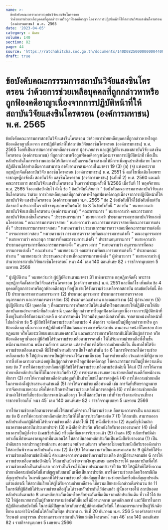 ```yaml
---
name: >-
  ข้อบังคับคณะกรรรมการสถาบันวิจัยแสงซินโครตรอน
  ว่าด้วยการช่วยเหลือบุคคลที่ถูกกล่าวหาหรือถูกฟ้องคดีอาญาเนื่องจากการปฏิบัติหน้าที่ให้สถาบันวิจัยแสงซินโครตรอน
  (องค์การมหาชน) พ.ศ. 2565
date: '2023-04-05'
category: ง พิเศษ
volume: 140
section: 82
page: 44
source: 'https://ratchakitcha.soc.go.th/documents/140D082S0000000004400.pdf'
draft: true
---
```


# ข้อบังคับคณะกรรรมการสถาบันวิจัยแสงซินโครตรอน ว่าด้วยการช่วยเหลือบุคคลที่ถูกกล่าวหาหรือถูกฟ้องคดีอาญาเนื่องจากการปฏิบัติหน้าที่ให้สถาบันวิจัยแสงซินโครตรอน (องค์การมหาชน) พ.ศ. 2565

ข้อบังคับคณะกรรมการสถาบันวิจัยแสงซินโครตรอน ว่าด้วยการช่วยเหลือบุคคลที่ถูกกล่าวหาหรือถูกฟ้องคดีอาญาเนื่องจาก การปฏิบัติหน้าที่ให้สถาบันวิจัยแสงซินโครตรอน (องค์การมหาชน) พ.ศ. 2565 โดยที่เป็นการสมควรช่วยเหลือกรรมการ ผู้อานวยการ และผู้ปฏิบัติงานของสถาบันวิจัย แสงซินโครตรอน (องค์การมหาชน) ที่ถูกกล่าวหาหรือถูกฟ้องคดีอาญาเนื่องมาจากการปฏิบัติหน้าที่ เพื่อเป็นหลักประกันในการทำงานและก่อให้เกิดความเป็นธรรมอันจะส่งผลให้มีการเพิ่มพูนประสิทธิภาพ ในการปฏิบัติงานได้อย่างเต็มความสามารถ อาศัยอานาจตามความในมาตรา 19 (3) (ก) (จ) แห่งพระราชกฤษฎีกาจัดตั้งสถาบันวิจัย แสงซินโครตรอน (องค์การมหาชน) พ.ศ. 2551 ซึ่ งแก้ไขเพิ่มเติมโดยพระราชกฤษฎีกาจัดตั้ง สถาบันวิจัย แสงซินโครตรอน (องค์การมหาชน) (ฉบับที่ 2) พ.ศ. 2560 และมติคณะกรรมการ สถาบันวิจัยแสงซินโครตรอน ในคราวประชุมครั้งที่ 1/2566 เมื่อวันที่ 11 พฤศจิกายน พ.ศ. 2565 จึงออกข้อบังคับไว้ ดังนี้ ข้อ 1 ข้อบังคับนี้เรียกว่า “ ข้อบังคับคณะกรรมการสถาบันวิจัยแสงซินโครตรอน ว่าด้วย การช่วยเหลือบุคคลที่ถูกกล่าวหาหรือถูกฟ้องคดีอาญาเนื่องจากการปฏิบัติหน้าที่ให้สถาบันวิจัย แสงซินโครตรอน (องค์การมหาชน) พ.ศ. 2565 ” ข้อ 2 ข้อบังคับนี้ให้ใช้บังคับตั้งแต่วันถัดจากวั นประกาศในราชกิจจานุเบกษาเป็นต้นไป ข้อ 3 ในข้อบังคับนี้ “ สถาบัน ” หมายความว่า สถาบันวิจัยแสงซินโครตรอน (องค์การมหาชน) “ คณะกรรมการ ” หมายความว่า คณะกรรมการสถาบันวิจัยแสงซินโครตรอน “ ประธานกรรมการ ” หมายความว่า ประธานกรรมการสถาบันวิจัยแสงซินโครตรอน “ คณะกรรมการตรวจสอบ ” หมายความว่า คณะกรรมการตรวจสอบที่คณะกรรมการแต่งตั้ง “ ประธานกรรมการตรวจสอบ ” หมายความว่า ประธานกรรมการตรวจสอบที่คณะกรรมการแต่งตั้ง “ กรรมการตรวจสอบ ” หมายความว่า กรรมการตรวจสอบที่คณะกรรมการแต่งตั้ง “ คณะอนุกรรมการ ” หมายความว่า คณะอนุก รรมการที่คณะกรรมการแต่งตั้ง “ ประธานอนุกรรมการ ” หมายความว่า ประธานอนุกรรมการที่คณะกรรมการแต่งตั้ง “ อนุกรร มการ ” หมายความว่า อนุกรรมการที่คณะกรรมการแต่งตั้ง “ คณะทำงาน ” หมายความว่า คณะทำงานที่คณะกรรมการแต่งตั้ง “ ประธานคณะทำงาน ” หมายความว่า ประธานคณะทำงานที่คณะกรรมการแต่งตั้ง “ ผู้อำนวยการ ” หมายความว่า ผู้อำนวยการสถาบันวิจัยแสงซินโครตรอน ้ หนา 44 ่ เลม 140 ตอนพิเศษ 82 ง ราชกิจจานุเบกษา 5 เมษายน 2566

“ ผู้ปฏิบัติงาน ” หมายควำมว่า ผู้ปฏิบัติงานตามมาตรา 31 แห่งพระราช กฤษฏีกาจัดตั้ง พระราชกฤษฎีกาจัดตั้งสถาบันวิจัยแสงซินโครตรอน (องค์การมหาชน) พ.ศ. 2551 และที่แก้ไข เพิ่มเติม ข้อ 4 บุคคลที่ถูกกล่าวหาหรือถูกฟ้องคดีอาญา ที่อยู่ในข่ายได้รับความช่วยเหลือจากสถาบัน ตามข้อบังคับนี้ คือ (1) ประธานกรรมการและกรรมการ (2) ประธานอนุกรรมการ ประธานกรรมการตรวจสอบ อนุกรรมการ และกรรมการตรวจสอบ (3) ประธานคณะทำงาน และคณะทำงาน (4) ผู้อำนวยการ (5) ผู้ปฏิบัติงาน (6) บุคคลอื่น ๆ ที่คณะกรรมการหรือสถาบันได้แต่งตั้งหรือมอบหมายให้ปฏิบัติงานให้กับ สถาบันตามอำนาจหน้าที่แล้วแต่กรณี บุคคลที่ถูกกล่าวหาหรือถูกฟ้องคดีอาญาเนื่องจากการปฏิบัติหน้าที่ ซึ่งอยู่ในข่ายได้รับความช่วยเหลื อ ตามวรรคหนึ่ง ให้รวมถึงบุคคลดังกล่าวที่พ้น จากตาแหน่งหรือหน้าที่ไปแล้วด้วย ข้อ 5 ผู้มีสิทธิได้รับความช่วยเหลือตามข้อ 4 ดังกล่าว จะต้องเป็นผู้ที่ถูกกล่าวหาหรือ ถูกฟ้องคดีอาญาเนื่องจากการปฏิบัติหน้าที่ให้แก่คณะกรรมการหรือสถาบัน ตามอานาจหน้าที่โดยชอบ ด้วยกฎหมาย หรือโดยระเบียบแบบแผนของสถาบัน และคณะกรรมการหรือสถาบันมิได้เป็นผู้กล่าวหา หรือฟ้องคดีอาญานั้นเอง ผู้มีสิทธิได้รับความช่วยเหลือตามวรรคหนึ่ง ให้ได้รับความช่วยเหลือทั้งในชั้นพนักงานสอบสวน พนักงานอัยการ และศาล แต่สาหรับการได้รับความช่วยเหลือใน ชั้นศาลให้ได้รับความช่วยเหลือเฉพาะคดี ที่มิใช่พนักงานอัยการเป็นโจทก์เท่านั้น ข้อ 6 ในการพิจารณาให้ความช่วยเหลือตามข้อ 5 ให้ผู้อำนวยการเป็นผู้พิจารณาให้ความเห็นชอบ ในการช่วยเหลือ เว้นแต่กรณีที่ผู้อานวยการซึ่งยังคงดารงตาแหน่งอยู่เป็นผู้ถูกกล่าวหาหรือถูกฟ้องคดีอาญา ให้คณะกรรมการเป็นผู้ให้ความเห็นชอบ ข้อ 7 การให้ความช่วยเหลือแก่ผู้มีสิทธิได้รับความช่วยเหลือตามข้อบังคับนี้ ได้แก่ (1) การให้ความช่วยเหลือหลักประกันที่ใช้ในการประกันตัว (2) การประสานงานขอความช่วยเหลือด้านคดีกับพนักงานอัยการ (3) การให้ความช่วยเหลือด้านข้อมูลที่เป็นประโยชน์ในการต่อสู้คดี (4) การให้ความช่วยเหลือในการแต่งตั้งผู้ประสานงานด้านคดี (5) การให้ความช่วยเหลือทางคดี เช่น การจัดที่ปรึกษากฎหมาย การจัดหาทนายความ เพื่อให้คาปรึกษาหรือความช่วยเหลือในการต่อสู้คดี (6) การให้ความช่วยเหลือด้านค่าใช้จ่ายที่เกี่ยวข้องกับการดาเนินคดีอาญา โดยให้สถาบันจ่าย เท่าที่จ่ายจริงตามจำนวนที่ทางราชการเรียกเก็บ ้ หนา 45 ่ เลม 140 ตอนพิเศษ 82 ง ราชกิจจานุเบกษา 5 เมษายน 2566

การให้ความช่วยเหลือตามวรรคหนึ่งให้สถาบันพิจารณาให้ความช่วยเห ลือตามความจาเป็น และเหมาะสม ข้อ 8 การให้ความช่วยเหลือหลักประกันที่ใช้ในการประกันตามข้อ 7 (1) ให้สถาบัน สามารถออกหลักประกันแก่ผู้มีสิทธิได้รับความช่วยเหลือ ดังต่อไปนี้ (1) หนังสือรับรอง (2) สมุดบัญชีเงินฝากธนาคารของสถาบันประเภทประจำ (3) หนังสือค้ำประกัน หรือหนังสือรับรองของธนาคาร (4) เช็คที่ธนาคารเป็นผู้สั่งจ่าย (แคชเชียร์เช็ค) หรือเช็คที่ธนาคารรับรองแล้ว (5) เงินสด (6) หลักทรัพย์มีค่าอย่างอื่นที่กำหนดราคามูลค่าที่แน่นอนได้ ให้สถาบันออกหลักประกันเป็นหนังสือรับรองตาม (1) เป็นลำดับแรก หากปรากฏว่าพนักงาน สอบสวน พนักงานอัยการ หรือศาลไม่ยอมรับหนังสือรับรองดังกล่าว ให้สถาบันพิจารณาหลักประกัน ตาม (2) ถึง (6) ได้ตามความจำเป็นและเหมาะสม ข้อ 9 ผู้มีสิทธิได้รับความช่วยเหลือตามข้อบังคับนี้ ต้องแสดงความจานงขอรับความช่วยเหลือ ต่อผู้มีอำนาจตามข้อ 6 การให้ความช่วยเหลือตามข้อบังคับนี้ ให้สถาบันเบิกจ่ายจากเงินทุนสะสม และเงินรายได้ ของสถาบันเพื่อให้ความช่วยเหลือเป็นลำดับแรก หากจำเป็นจึงจะใช้เงินงบประมาณประจำปี ข้อ 10 ให้ผู้มีสิทธิได้รับความช่วยเหลือตามข้อบังคับนี้ทาสัญญากับสถาบั นเพื่อเป็นการประกัน การให้ความช่วยเหลือหรือกรณีผิดสัญญาประกัน ในกรณีบุคคลที่ได้รับความช่วยเหลือผิดสัญญาให้ความช่วยเหลือหรือผิดสัญญาประกัน แล้วแต่กรณี ให้สถาบันเรียกให้ผู้ได้รับความช่วยเหลือชด ใช้ความเสียหายดังกล่าวเต็มจำนวน ข้อ 11 ในกรณีที่ผู้มีสิทธิได้รับความช่วยเหลือผู้ใดได้วางหลักประกันไว้ก่อนแล้ว ผู้นั้นอาจขอให้ สถาบันออกหลักประกันตามข้อ 8 แทนหลักประกันเดิมหรือหลักประกันเพิ่มเติมจากหลักประกันเดิม ที่วางไว้ได้ ข้อ 12 ให้ผู้อานวยการเป็นผู้รักษาการตามข้อบังคับนี้และให้มีอานาจกาห นดหลักเกณฑ์ และวิธีการในการปฏิบัติตามข้อบังคับนี้ ในกรณีมีปัญหาเกี่ยวกับการปฏิบัติตามข้อบังคับนี้ ให้คณะกรรมการเป็นผู้วินิจฉัยชี้ขาด และคำวินิจฉัยนั้นให้ถือเป็นที่สุด ประกาศ ณ วันที่ 20 ธันวาคม พ.ศ. 256 5 รองศำสตราจารย์วีระพงษ์ แพสุวรรณ ประธานกรรมการสถาบันวิจัยแสงซินโครตรอน ้ หนา 46 ่ เลม 140 ตอนพิเศษ 82 ง ราชกิจจานุเบกษา 5 เมษายน 2566
